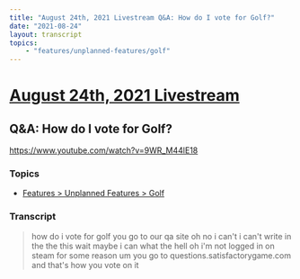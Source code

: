 ```yaml
---
title: "August 24th, 2021 Livestream Q&A: How do I vote for Golf?"
date: "2021-08-24"
layout: transcript
topics:
    - "features/unplanned-features/golf"
---
```

# [August 24th, 2021 Livestream](../2021-08-24.md)
## Q&A: How do I vote for Golf?
https://www.youtube.com/watch?v=9WR_M44lE18

### Topics
* [Features > Unplanned Features > Golf](../topics/features/unplanned-features/golf.md)

### Transcript

> how do i vote for golf you go to our qa site oh no i can't i can't write in the the this wait maybe i can what the hell oh i'm not logged in on steam for some reason um you go to questions.satisfactorygame.com and that's how you vote on it
